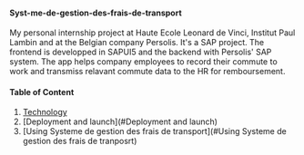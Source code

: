 #### Syst-me-de-gestion-des-frais-de-transport
My personal internship project at Haute Ecole Leonard de Vinci, Institut Paul Lambin and at the Belgian company Persolis. It's a SAP project. The frontend is developped in SAPUI5 and the backend with Persolis' SAP system. The app helps company employees to record their commute to work and transmiss relavant commute data to the HR for remboursement. 

#### Table of Content
1. [Technology](#Technology)
2. [Deployment and launch](#Deployment and launch)
3. [Using Systeme de gestion des frais de transport](#Using Systeme de gestion des frais de tranposrt)

